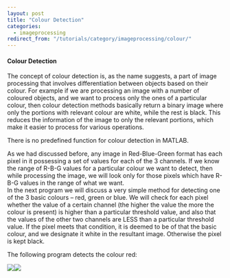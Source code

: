 ```yaml
---
layout: post
title: "Colour Detection"
categories:
  - imageprocessing
redirect_from: "/tutorials/category/imageprocessing/colour/"
---
```


#### Colour Detection

The concept of colour detection is, as the name suggests, a part of image processing that involves differentiation between objects based on their colour. For example if we are processing an image with a number of coloured objects, and we want to process only the ones of a particular colour, then colour detection methods basically return a binary image where only the portions with relevant colour are white, while the rest is black. This reduces the information of the image to only the relevant portions, which make it easier to process for various operations.

There is no predefined function for colour detection in MATLAB.

As we had discussed before, any image in Red-Blue-Green format has each pixel in it possessing a set of values for each of the 3 channels. If we know the range of R-B-G values for a particular colour we want to detect, then while processing the image, we will look only for those pixels which have R-B-G values in the range of what we want.  
In the next program we will discuss a very simple method for detecting one of the 3 basic colours – red, green or blue. We will check for each pixel whether the value of a certain channel (the higher the value the more the colour is present) is higher than a particular threshold value, and also that the values of the other two channels are LESS than a particular threshold value. If the pixel meets that condition, it is deemed to be of that the basic colour, and we designate it white in the resultant image. Otherwise the pixel is kept black.

The following program detects the colour red:

![][1]![][2]

[1]: https://lh6.googleusercontent.com/l3melGCs_r41-5jOIgM2DhTlvinv3wNmPlzJR30kPjpMw1RAaxGyDgX0TVyl6n36KWVfJkcmpmd5Ste5Za_mAS7IDzNMHlpnkgc5OZFghygGHvBAz6N-yG1p
[2]: https://lh6.googleusercontent.com/TDSh7v-6ouDbR4dnyjkR923Z0aV48S9LXFNzvkgUAyCSPswLhiQP0ZNVMfFgz9IkaLhmFTlM6iWR_PXOnpAFMbBMVP0BkbFdj9hl_TY1HOEKguKSQXgrnjm0

